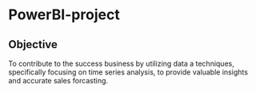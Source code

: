 # PowerBI-project


## **Objective**
   

To contribute to the success
business by utilizing data a
techniques, specifically focusing 
on time series analysis, to provide 
valuable insights and accurate sales forcasting.
